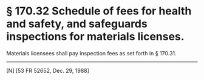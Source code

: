 # § 170.32   Schedule of fees for health and safety, and safeguards inspections for materials licenses.

Materials licensees shall pay inspection fees as set forth in § 170.31.



---

[N] [53 FR 52652, Dec. 29, 1988]




